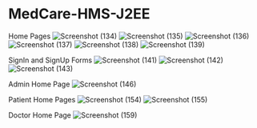 # MedCare-HMS-J2EE 
Home Pages
![Screenshot (134)](https://user-images.githubusercontent.com/67300714/117911390-51922600-b2fb-11eb-926f-e4e80db5f6e6.png)
![Screenshot (135)](https://user-images.githubusercontent.com/67300714/117911524-9322d100-b2fb-11eb-9af3-d27821563c78.png)
![Screenshot (136)](https://user-images.githubusercontent.com/67300714/117911660-cd8c6e00-b2fb-11eb-970d-bd0c063fad1a.png)
![Screenshot (137)](https://user-images.githubusercontent.com/67300714/117911676-d2e9b880-b2fb-11eb-8f71-9d9986f27503.png)
![Screenshot (138)](https://user-images.githubusercontent.com/67300714/117911688-d7ae6c80-b2fb-11eb-8bc6-a60342793e79.png)
![Screenshot (139)](https://user-images.githubusercontent.com/67300714/117911692-d8df9980-b2fb-11eb-99d6-73e8e34dcecd.png)

SignIn and SignUp Forms
![Screenshot (141)](https://user-images.githubusercontent.com/67300714/118209807-f55c0d00-b486-11eb-834b-6e1e2fca65bd.png)
![Screenshot (142)](https://user-images.githubusercontent.com/67300714/118209812-f856fd80-b486-11eb-82dc-26ff348f6611.png)
![Screenshot (143)](https://user-images.githubusercontent.com/67300714/118209815-fa20c100-b486-11eb-94e9-75e45eea7319.png)

Admin Home Page
![Screenshot (146)](https://user-images.githubusercontent.com/67300714/118209849-0efd5480-b487-11eb-9246-a782aa7ac57e.png)

Patient Home Pages
![Screenshot (154)](https://user-images.githubusercontent.com/67300714/118209862-16246280-b487-11eb-831f-77fcc3ffd3b5.png)
![Screenshot (155)](https://user-images.githubusercontent.com/67300714/118209868-19b7e980-b487-11eb-9cf0-26fbfe55c88e.png)

Doctor Home Page
![Screenshot (159)](https://user-images.githubusercontent.com/67300714/118209879-1de40700-b487-11eb-84ca-a4ed9bd8bfd3.png)


